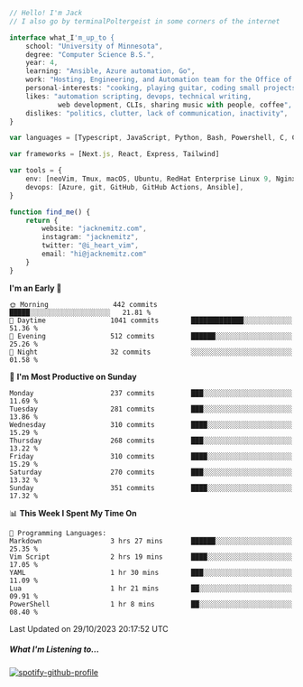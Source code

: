 ```typescript
// Hello! I'm Jack
// I also go by terminalPoltergeist in some corners of the internet

interface what_I'm_up_to {
    school: "University of Minnesota",
    degree: "Computer Science B.S.",
    year: 4,
    learning: "Ansible, Azure automation, Go",
    work: "Hosting, Engineering, and Automation team for the Office of Information Technology at UMN",
    personal-interests: "cooking, playing guitar, coding small projects",
    likes: "automation scripting, devops, technical writing,
            web development, CLIs, sharing music with people, coffee",
    dislikes: "politics, clutter, lack of communication, inactivity",
}

var languages = [Typescript, JavaScript, Python, Bash, Powershell, C, C++, HTML, CSS]

var frameworks = [Next.js, React, Express, Tailwind]

var tools = {
    env: [neoVim, Tmux, macOS, Ubuntu, RedHat Enterprise Linux 9, Nginx, DigitalOcean, Cloudflare],
    devops: [Azure, git, GitHub, GitHub Actions, Ansible],
}

function find_me() {
    return {
        website: "jacknemitz.com",
        instagram: "jacknemitz",
        twitter: "@i_heart_vim",
        email: "hi@jacknemitz.com"
    }
}
```

<!--START_SECTION:waka-->
**I'm an Early 🐤** 

```text
🌞 Morning                442 commits         █████░░░░░░░░░░░░░░░░░░░░   21.81 % 
🌆 Daytime                1041 commits        █████████████░░░░░░░░░░░░   51.36 % 
🌃 Evening                512 commits         ██████░░░░░░░░░░░░░░░░░░░   25.26 % 
🌙 Night                  32 commits          ░░░░░░░░░░░░░░░░░░░░░░░░░   01.58 % 
```
📅 **I'm Most Productive on Sunday** 

```text
Monday                   237 commits         ███░░░░░░░░░░░░░░░░░░░░░░   11.69 % 
Tuesday                  281 commits         ███░░░░░░░░░░░░░░░░░░░░░░   13.86 % 
Wednesday                310 commits         ████░░░░░░░░░░░░░░░░░░░░░   15.29 % 
Thursday                 268 commits         ███░░░░░░░░░░░░░░░░░░░░░░   13.22 % 
Friday                   310 commits         ████░░░░░░░░░░░░░░░░░░░░░   15.29 % 
Saturday                 270 commits         ███░░░░░░░░░░░░░░░░░░░░░░   13.32 % 
Sunday                   351 commits         ████░░░░░░░░░░░░░░░░░░░░░   17.32 % 
```


📊 **This Week I Spent My Time On** 

```text
💬 Programming Languages: 
Markdown                 3 hrs 27 mins       ██████░░░░░░░░░░░░░░░░░░░   25.35 % 
Vim Script               2 hrs 19 mins       ████░░░░░░░░░░░░░░░░░░░░░   17.05 % 
YAML                     1 hr 30 mins        ███░░░░░░░░░░░░░░░░░░░░░░   11.09 % 
Lua                      1 hr 21 mins        ██░░░░░░░░░░░░░░░░░░░░░░░   09.91 % 
PowerShell               1 hr 8 mins         ██░░░░░░░░░░░░░░░░░░░░░░░   08.40 % 
```


 Last Updated on 29/10/2023 20:17:52 UTC
<!--END_SECTION:waka-->

##### What I'm Listening to...

[![spotify-github-profile](https://spotify-github-profile.vercel.app/api/view?uid=jack.nemitz&cover_image=true&show_offline=true&bar_color=53b14f&bar_color_cover=false&background_color=121212FF)](https://spotify-github-profile.vercel.app/api/view?uid=jack.nemitz&redirect=true)

